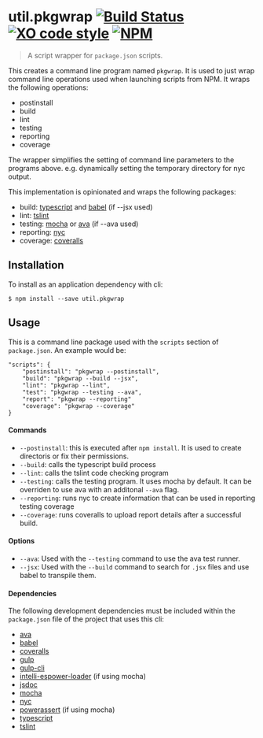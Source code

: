 # util.pkgwrap [![Build Status](https://travis-ci.org/jmquigley/util.pkgwrap.svg?branch=master)](https://travis-ci.org/jmquigley/util.pkgwrap) [![XO code style](https://img.shields.io/badge/code_style-XO-5ed9c7.svg)](https://github.com/sindresorhus/xo) [![NPM](https://img.shields.io/npm/v/util.pkgwrap.svg)](https://www.npmjs.com/package/util.pkgwrap)

> A script wrapper for `package.json` scripts.

This creates a command line program named `pkgwrap`.  It is used to just wrap command line operations used when launching scripts from NPM.  It wraps the following operations:

 - postinstall
 - build
 - lint
 - testing
 - reporting
 - coverage

The wrapper simplifies the setting of command line parameters to the programs above.  e.g. dynamically setting the temporary directory for nyc output.


This implementation is opinionated and wraps the following packages:

- build: [typescript](https://www.typescriptlang.org/) and [babel](https://babeljs.io/) (if --jsx used)
- lint: [tslint](https://palantir.github.io/tslint/)
- testing: [mocha](https://mochajs.org/) or [ava](https://github.com/avajs/ava) (if --ava used)
- reporting: [nyc](https://www.npmjs.com/package/nyc)
- coverage: [coveralls](https://www.npmjs.com/package/coveralls)


## Installation

To install as an application dependency with cli:
```
$ npm install --save util.pkgwrap
```

## Usage
This is a command line package used with the `scripts` section of `package.json`.  An example would be:

    "scripts": {
        "postinstall": "pkgwrap --postinstall",
	    "build": "pkgwrap --build --jsx",
        "lint": "pkgwrap --lint",
        "test": "pkgwrap --testing --ava",
        "report": "pkgwrap --reporting"
        "coverage": "pkgwrap --coverage"
    }

#### Commands

- `--postinstall`: this is executed after `npm install`.  It is used to create directoris or fix their permissions.
- `--build`: calls the typescript build process
- `--lint`: calls the tslint code checking program
- `--testing`: calls the testing program.  It uses mocha by default.  It can be overriden to use ava with an additonal `--ava` flag.
- `--reporting`: runs nyc to create information that can be used in reporting testing coverage
- `--coverage`: runs coveralls to upload report details after a successful build.

#### Options

- `--ava`: Used with the `--testing` command to use the ava test runner.
- `--jsx`: Used with the `--build` command to search for `.jsx` files and use babel to transpile them.

#### Dependencies
The following development dependencies must be included within the `package.json` file of the project that uses this cli:

- [ava](https://github.com/avajs/ava)
- [babel](https://babeljs.io/)
- [coveralls](https://www.npmjs.com/package/coveralls)
- [gulp](https://www.npmjs.com/package/gulp)
- [gulp-cli](https://www.npmjs.com/package/gulp-cli)
- [intelli-espower-loader](https://www.npmjs.com/package/intelli-espower-loader) (if using mocha)
- [jsdoc](https://www.npmjs.com/package/jsdoc)
- [mocha](https://www.npmjs.com/package/mocha)
- [nyc](https://www.npmjs.com/package/nyc)
- [powerassert](https://www.npmjs.com/package/power-assert) (if using mocha)
- [typescript](https://www.npmjs.com/package/typescript)
- [tslint](https://www.npmjs.com/package/tslint)
